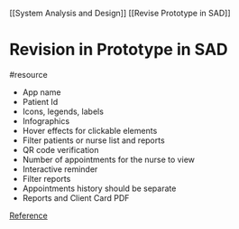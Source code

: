[[System Analysis and Design]] [[Revise Prototype in SAD]]

# Revision in Prototype in SAD
#resource 

- App name
- Patient Id
- Icons, legends, labels
- Infographics
- Hover effects for clickable elements
- Filter patients or nurse list and reports
- QR code verification
- Number of appointments for the nurse to view
- Interactive reminder
- Filter reports
- Appointments history should be separate
- Reports and Client Card PDF

[Reference]()
